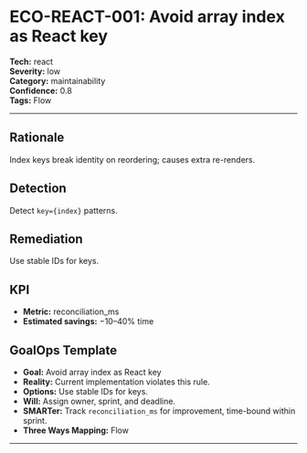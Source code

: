 # ECO-REACT-001: Avoid array index as React key

**Tech:** react  
**Severity:** low  
**Category:** maintainability  
**Confidence:** 0.8  
**Tags:** Flow

---

## Rationale
Index keys break identity on reordering; causes extra re-renders.

## Detection
Detect `key={index}` patterns.

## Remediation
Use stable IDs for keys.

## KPI
- **Metric:** reconciliation_ms  
- **Estimated savings:** −10–40% time

## GoalOps Template
- **Goal:** Avoid array index as React key  
- **Reality:** Current implementation violates this rule.  
- **Options:** Use stable IDs for keys.  
- **Will:** Assign owner, sprint, and deadline.  
- **SMARTer:** Track `reconciliation_ms` for improvement, time-bound within sprint.  
- **Three Ways Mapping:** Flow

---

